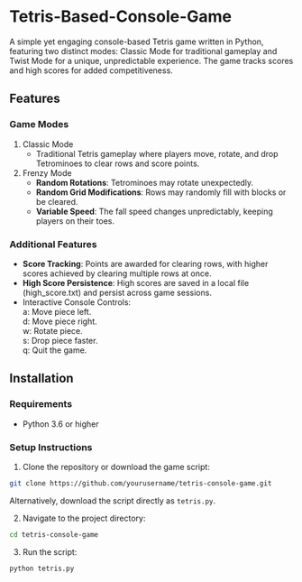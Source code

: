 # Tetris-Based-Console-Game

A simple yet engaging console-based Tetris game written in Python, featuring two distinct modes: Classic Mode for traditional gameplay and Twist Mode for a unique, unpredictable experience. The game tracks scores and high scores for added competitiveness.

## Features
### Game Modes
1. Classic Mode
   * Traditional Tetris gameplay where players move, rotate, and drop Tetrominoes to clear rows and score points.
2. Frenzy Mode
   * **Random Rotations**: Tetrominoes may rotate unexpectedly.
   * **Random Grid Modifications**: Rows may randomly fill with blocks or be cleared.
   * **Variable Speed**: The fall speed changes unpredictably, keeping players on their toes.

### Additional Features
* **Score Tracking**: Points are awarded for clearing rows, with higher scores achieved by clearing multiple rows at once.
* **High Score Persistence**: High scores are saved in a local file (high_score.txt) and persist across game sessions.
* Interactive Console Controls:<br>
  a: Move piece left.<br>
  d: Move piece right.<br>
  w: Rotate piece.<br>
  s: Drop piece faster.<br>
  q: Quit the game.<br>

## Installation
### Requirements
 * Python 3.6 or higher
### Setup Instructions
 1. Clone the repository or download the game script:
 ```bash
git clone https://github.com/yourusername/tetris-console-game.git
 ```
Alternatively, download the script directly as `tetris.py`.

2. Navigate to the project directory:
```bash
cd tetris-console-game
```

3. Run the script:
```bash
python tetris.py
```
